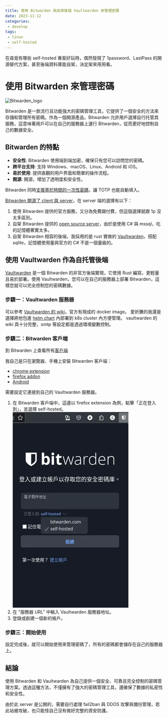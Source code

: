```yaml
---
title: 使用 Bitwarden 與自架後端 Vaultwarden 來管理密碼
date: 2023-11-12
categories:
 - develop
tags:
 - linux
 - self-hosted
---
```


在尋覓有哪些 self-hosted 專案好玩時，偶然發現了 1password、LastPass 的開源替代方案，甚至後端資料庫能自架，決定架來用用看。

# 使用 Bitwarden 來管理密碼

![Bitwarden_logo](https://upload.wikimedia.org/wikipedia/commons/thumb/c/cc/Bitwarden_logo.svg/1200px-Bitwarden_logo.svg.png)

Bitwarden 是一款流行且功能強大的密碼管理工具，它提供了一個安全的方法來存儲和管理所有密碼。作為一個開源產品，Bitwarden 允許用戶選擇自行托管其服務，這意味著用戶可以在自己的服務器上運行 Bitwarden，從而更好地控制自己的數據安全。

## Bitwarden 的特點

- **安全性**: Bitwarden 使用端到端加密，確保只有您可以訪問您的密碼。
- **跨平台支持**: 支持 Windows、macOS、Linux、Android 和 iOS。
- **易於使用**: 提供直觀的用戶界面和簡單的操作流程。
- **開源**: 開源，增加了透明度和安全性。

Bitwarden 同時[支援基於時間的一次性密碼](https://bitwarden.com/help/authenticator-keys/)，讓 TOTP 也能自動填入。

[Bitwarden 開源了 client 與 server](https://github.com/bitwarden)，在 server 端的選擇有以下：

1. 使用 Bitwarden 提供的官方服務，又分為免費跟付費，但這個選擇就跟 1p 沒太多區別。
2. 自架 Bitwarden 提供的 [open source server](https://github.com/bitwarden/server)，由於是使用 C# 與 mssql，吃的記憶體著實太多。
3. 自架 Bitwarden 相容的後端，我採用的是 rust 實做的 [Vaultwarden](https://github.com/dani-garcia/vaultwarden)，搭配 sqlite，記憶體使用量與官方的 C# 不是一個量級的。

## 使用 Vaultwarden 作為自托管後端

[Vaultwarden](https://github.com/dani-garcia/vaultwarden) 是一個 Bitwarden 的非官方後端實現，它使用 Rust 編寫，更輕量且易於部署。使用 Vaultwarden，您可以在自己的服務器上部署 Bitwarden，這樣您就可以完全控制您的密碼數據。

### 步驟一：Vaultwarden 服務器

可以參考 [Vaultwarden 的 wiki](https://github.com/dani-garcia/vaultwarden/wiki/Deployment-examples)，官方有現成的 docker image。
愛折騰的我還是選擇將他包進 [helm chart](https://github.com/omegaatt36/lab/tree/main/k8s/vaultwarden) 內部署到 k8s cluster 內方便管理。
vaultwarden 的 wiki 頁十分完整，smtp 等設定都是透過環境變數控制。

### 步驟二：Bitwarden 客戶端

到 Bitwarden 上查看所有[客戶端](https://bitwarden.com/download/)

我自己是只在瀏覽器、手機上安裝 Bitwarden 客戶端：

- [chrome extension](https://chromewebstore.google.com/detail/bitwarden-free-password-m/nngceckbapebfimnlniiiahkandclblb)
- [firefox addon](https://addons.mozilla.org/zh-TW/firefox/addon/bitwarden-password-manager/)
- [Android](https://play.google.com/store/apps/details?id=com.x8bit.bitwarden)

需要設定它連接到自己的 Vaultwarden 服務器。

1. 在 Bitwarden 客戶端中，這邊以 firefox extension 為例，點擊「正在登入到」，並選擇 self-hosted。
    ![self-hosted](images/Screenshot_20231112_125439.webp)
2. 在 "服務器 URL" 中輸入 Vaultwarden 服務器地址。
3. 登錄或創建一個新的帳戶。

### 步驟三：開始使用

設定完成後，就可以開始使用來管理密碼了，所有的密碼都會儲存在自己的服務器上。

## 結論

使用 Bitwarden 和 Vaultwarden 為自己提供一個安全、可靠且完全控制的密碼管理方案。透過這種方法，不僅擁有了強大的密碼管理工具，還確保了數據的私密性和安全性。

由於此 server 是公開的，需要自行處理 fail2ban 與 DDOS 攻擊與備份管理，若此站被攻破，也只能怪自己沒有做好完整的資安防護。
